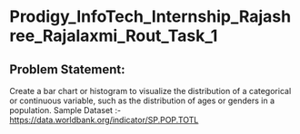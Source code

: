 # Prodigy_InfoTech_Internship_Rajashree_Rajalaxmi_Rout_Task_1
## Problem Statement:
Create a bar chart or histogram to visualize the distribution of a categorical or continuous variable, such as the distribution of ages or genders in a population.
Sample Dataset :- https://data.worldbank.org/indicator/SP.POP.TOTL




